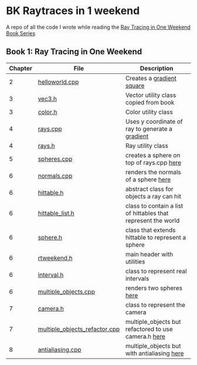 # BK Raytraces in 1 weekend

A repo of all the code I wrote while reading the [Ray Tracing in One Weekend Book Series](https://raytracing.github.io)

## Book 1: Ray Tracing in One Weekend

| Chapter | File | Description |
| --- | --- | --- |
| 2 | [helloworld.cpp](src/helloworld.cpp) | Creates a [gradient square](images/helloworld.ppm) |
| 3 | [vec3.h](src/vec3.h) | Vector utility class copied from book |
| 3 | [color.h](src/color.h) | Color utility class |
| 4 | [rays.cpp](src/rays.cpp) | Uses y coordinate of ray to generate a [gradient](images/rays.ppm) |
| 4 | [rays.h](src/rays.h) | Ray utility class |
| 5 | [spheres.cpp](src/spheres.cpp) | creates a sphere on top of rays.cpp [here](images/spheres.ppm) |
| 6 | [normals.cpp](src/normals.cpp) | renders the normals of a sphere [here](images/normals.ppm) |
| 6 | [hittable.h](src/hittable.h) | abstract class for objects a ray can hit |
| 6 | [hittable_list.h](src/hittable_list.h) | class to contain a list of hittables that represent the world |
| 6 | [sphere.h](src/sphere.h) | class that extends hittable to represent a sphere |
| 6 | [rtweekend.h](src/rtweekend.h) | main header with utilities |
| 6 | [interval.h](src/interval.h) | class to represent real intervals |
| 6 | [multiple_objects.cpp](src/multiple_objects.cpp) | renders two spheres [here](images/multiple_objects.ppm) |
| 7 | [camera.h](src/camera.h) | class to represent the camera |
| 7 | [multiple_objects_refactor.cpp](src/multiple_objects_refactor.cpp) | multiple_objects but refactored to use camera.h [here](images/multiple_objects_refactor.ppm) |
| 8 | [antialiasing.cpp](src/antialiasing.cpp) | multiple_objects but with antialiasing [here](images/antialiasing.ppm) |
